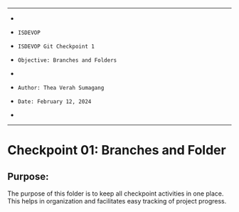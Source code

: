 **********************************************************************
*
*     ISDEVOP
*     ISDEVOP Git Checkpoint 1
*     Objective: Branches and Folders
*
*     Author: Thea Verah Sumagang
*     Date: February 12, 2024
*
**********************************************************************

# Checkpoint 01: Branches and Folder
## Purpose:
The purpose of this folder is to keep all checkpoint activities in one place.
This helps in organization and facilitates easy tracking of project progress.